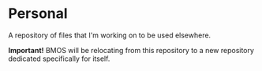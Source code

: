 Personal
========

A repository of files that I'm working on to be used elsewhere. 

**Important!**
BMOS will be relocating from this repository to a new repository dedicated specifically for itself. 
